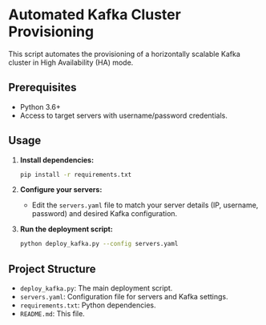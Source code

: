 # Automated Kafka Cluster Provisioning

This script automates the provisioning of a horizontally scalable Kafka cluster in High Availability (HA) mode.

## Prerequisites

- Python 3.6+
- Access to target servers with username/password credentials.

## Usage

1. **Install dependencies:**
   ```bash
   pip install -r requirements.txt
   ```

2. **Configure your servers:**
   - Edit the `servers.yaml` file to match your server details (IP, username, password) and desired Kafka configuration.

3. **Run the deployment script:**
   ```bash
   python deploy_kafka.py --config servers.yaml
   ```

## Project Structure

- `deploy_kafka.py`: The main deployment script.
- `servers.yaml`: Configuration file for servers and Kafka settings.
- `requirements.txt`: Python dependencies.
- `README.md`: This file.
